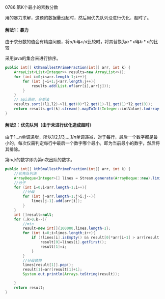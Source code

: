 0786.第K个最小的素数分数

用的暴力求解，这题的数据量没超时，然后用优先队列没进行优化，超时了。



#### 解法1：暴力

由于求分数的值会有精度问题，将$a/b$与$c/d$比较时，将其替换为$a*d$与$b*c$的比较

采用java的集合来进行排序。



```java
public int[] kthSmallestPrimeFraction(int[] arr, int k) {
    ArrayList<List<Integer>> results=new ArrayList<>();
    for (int i=0;i<arr.length-1;i++){
        for (int j=i+1;j<arr.length;j++){
            results.add(List.of(arr[i],arr[j]));
        }
    }
    // api调用，穷举法
    results.sort((l1,l2)->l1.get(0)*l2.get(1)-l1.get(1)*l2.get(0));
    return results.get(k).stream().mapToInt(Integer::intValue).toArray();
}
```



#### 解法2：优先队列（由于未进行优化造成超时）

由于1...n单调递增，所以$1/2$,$1/3$,...,$1/n$单调递减，对于每行，最后一个数字都是最小的，每次仅需判定每行中最后一个数字哪个最小，即为当前最小的数字，然后将其排除。

第n小的数字即为第n次出队的数字。

```java
public int[] kthSmallestPrimeFraction(int[] arr, int k) {
    //优先队列法
    ArrayDeque<Integer>[] lines = Stream.generate(ArrayDeque::new).limit(arr.length-1).toArray(ArrayDeque[]::new);
    //分子
    for (int i=0;i<arr.length-1;i++){
        //分母
        for (int j=arr.length-1;j>i;j--){
            lines[j-1].add(arr[i]);
        }
    }
    int []result=null;
    for (;k>0;k--){
        //min
        result=new int[]{100000,lines.length-1};
        for (int i=0;i<lines.length;i++){
            if (!lines[i].isEmpty() && result[0]*arr[i+1] > arr[result[1]+1] * lines[i].getFirst()){
                result[0]=lines[i].getFirst();
                result[1]=i;
            }
        }
        //分母替换
        lines[result[1]].pop();
        result[1]=arr[result[1]+1];
        System.out.println(Arrays.toString(result));

    }
    return result;
}
```

